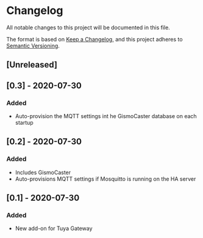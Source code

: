 # Changelog
All notable changes to this project will be documented in this file.

The format is based on [Keep a Changelog](https://keepachangelog.com/en/1.0.0/),
and this project adheres to [Semantic Versioning](https://semver.org/spec/v2.0.0.html).

## [Unreleased]


## [0.3] - 2020-07-30
### Added
- Auto-provision the MQTT settings int he GismoCaster database on each startup

## [0.2] - 2020-07-30
### Added
- Includes GismoCaster
- Auto-provisions MQTT settings if Mosquitto is running on the HA server

## [0.1] - 2020-07-30
### Added
- New add-on for Tuya Gateway
